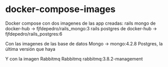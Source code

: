# docker-compose-images
Docker compose con dos imagenes de las app creadas:
rails mongo de docker-hub -> fjfdepedro/rails_mongo:3
rails postgres de docker-hub -> fjfdepedro/rails_postgres:6

Con las imagenes de las base de datos
Mongo -> mongo:4.2.8
Postgres, la última versión que haya

Y con la imagen Rabbitmq
Rabbitmq rabbitmq:3.8.2-management


